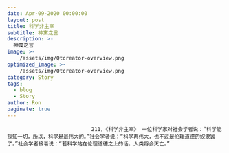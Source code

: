 ```yaml
---
date: Apr-09-2020 00:00:00
layout: post
title: 科学非主宰
subtitle: 神寓之言
description: >-
  神寓之言
image: >-
    /assets/img/Qtcreator-overview.png
optimized_image: >-
    /assets/img/Qtcreator-overview.png
category: Story
tags:
  - blog
  - Story
author: Ron
paginate: true
---
```


							　　211，《科学非主宰》 一位科学家对社会学者说：“科学能探知一切，所以，科学是最伟大的。”社会学者说：“科学再伟大，也不过是伦理道德的奴隶罢了。”社会学者接着说：“若科学站在伦理道德之上的话，人类将会灭亡。”
							
							
						